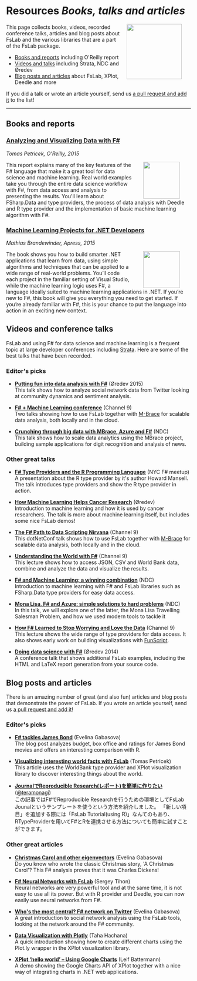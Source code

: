 Resources _Books, talks and articles_
=====================================

<img src="/img/report/cover.png" style="width:150px;float:right;margin:0px 5% 20px 3%" />

This page collects books, videos, recorded conference talks, articles and blog posts
about FsLab and the various libraries that are a part of the FsLab package.

 * [Books and reports](#Books-and-reports) including O'Reilly report
 * [Videos and talks](#Videos-and-conference-talks) including Strata, NDC and Øredev
 * [Blog posts and articles](#Blog-posts-and-articles) about FsLab, XPlot, Deedle and more

If you did a talk or wrote an article yourself, send us [a pull request and add it](https://github.com/fslaborg/fslab.org/blob/source/content/resources/index.md)
to the list! 

***************************************************************************************************

Books and reports
-----------------

### [Analyzing and Visualizing Data with F#](http://fslab.org/report/)

_Tomas Petricek, O'Reilly, 2015_

[<img src="/img/report/cover.png" style="float:right;width:100px;margin:0px 30px 0px 30px" />](http://fslab.org/report/)

This report explains many of the key features of the F# language that make it a great tool 
for data science and machine learning. Real world examples take you through the entire data 
science workflow with F#, from data access and analysis to presenting the results. You'll learn about
FSharp.Data and type providers, the process of data analysis with Deedle and R type provider and
the implementation of basic machine learning algorithm with F#.

### [Machine Learning Projects for .NET Developers](http://www.machine-learning-projects-for-dot-net-developers.com/)

_Mathias Brandewinder, Apress, 2015_

[<img src="/img/other/mlprojects.jpg" style="float:right;width:100px;margin:0px 30px 0px 30px" />](http://www.machine-learning-projects-for-dot-net-developers.com/)

The book shows you how to build smarter .NET applications that learn from data, using simple 
algorithms and techniques that can be applied to a wide range of real-world problems. You’ll 
code each project in the familiar setting of Visual Studio, while the machine learning logic 
uses F#, a language ideally suited to machine learning applications in .NET. If you’re new to 
F#, this book will give you everything you need to get started. If you’re already familiar 
with F#, this is your chance to put the language into action in an exciting new context.

Videos and conference talks
---------------------------

FsLab and using F# for data science and machine learning is a frequent topic at
large developer conferences including [Strata](http://conferences.oreilly.com/strata/strataeu2014/public/schedule/detail/37395).
Here are some of the best talks that have been recorded.

### Editor's picks

 - [**Putting fun into data analysis with F#**](https://vimeo.com/144816160) (Øredev 2015)<br />
  This talk shows how to analyze social network data from Twitter looking at community dynamics and sentiment analysis.
     
 - [**F# + Machine Learning conference**](https://channel9.msdn.com/Events/FSharp-Events/fsharp-ML-MVP-Summit-2015) (Channel 9)<br />
   Two talks showing how to use FsLab together with <a href="http://www.m-brace.net/">M-Brace</a> for scalable data 
   analysis, both locally and in the cloud.

 - [**Crunching through big data with MBrace, Azure and F#**](https://vimeo.com/131637364) (NDC)<br />
   This talk shows how to scale data analytics using the MBrace project, building sample applications for digit recognition and analysis of news.

### Other great talks

 - [**F# Type Providers and the R Programming Language**](https://vimeo.com/49045879) (NYC F# meetup) <br />
   A presentation about the R type provider by it's author Howard Mansell. The talk introduces type providers and show the R type provider in action.
   
 - [**How Machine Learning Helps Cancer Research**](https://vimeo.com/144989925) (Øredev)<br />
   Introduction to machine learning and how it is used by cancer researchers. The talk is more about machine learning itself, but
   includes some nice FsLab demos!   

 - [**The F# Path to Data Scripting Nirvana**](http://channel9.msdn.com/Events/dotnetConf/2015/The-F-Path-to-Data-Scripting-Nirvana) (Channel 9)<br />
   This dotNetConf talk shows how to use FsLab together with <a href="http://www.m-brace.net/">M-Brace</a> for scalable 
   data analysis, both locally and in the cloud.

 - [**Understanding the World with F#**](http://channel9.msdn.com/posts/Understanding-the-World-with-F) (Channel 9)<br />
   This lecture shows how to access JSON, CSV and World Bank data, combine and analyze the data and visualize the results.

 - [**F# and Machine Learning: a winning combination**](https://vimeo.com/97514517) (NDC)<br />
   Introduction to machine learning with F# and FsLab libraries such as FSharp.Data type providers for easy data access.
      
 - [**Mona Lisa, F# and Azure: simple solutions to hard problems**](https://vimeo.com/113597999) (NDC)<br />
   In this talk, we will explore one of the latter, the Mona Lisa Travelling Salesman Problem, and how we used modern tools to tackle it

 - [**How F# Learned to Stop Worrying and Love the Data**](http://channel9.msdn.com/posts/Tomas-Petricek-How-F-Learned-to-Stop-Worrying-and-Love-the-Data) (Channel 9)<br />
   This lecture shows the wide range of type providers for data access. It also shows early 
   work on building visualizations with [FunScript](http://funscript.info).

 - [**Doing data science with F#**](https://vimeo.com/111289053) (Øredev 2014)<br />
   A conference talk that shows additional FsLab examples, including the HTML and
   LaTeX report generation from your source code.


Blog posts and articles
-----------------------

There is an amazing number of great (and also fun) articles and blog posts that demonstrate the power of FsLab.
If you wrote an article yourself, send us [a pull request and add it](https://github.com/fslaborg/fslab.org/blob/source/content/resources/index.md)! 

### Editor's picks

 - [**F# tackles James Bond**](http://evelinag.com/blog/2015/11-18-f-tackles-james-bond/) (Evelina Gabasova)<br />
    The blog post analyzes budget, box office and ratings for James Bond movies and offers an interesting comparison with R.

 - [**Visualizing interesting world facts with FsLab**](http://tomasp.net/blog/2015/fslab-world-visualization) (Tomas Petricek)<br />
   This article uses the WorldBank type provider and XPlot visualization library to discover interesting things about the world.
   
 - [**JournalでReproducible Research(レポート)を簡単に作りたい**](http://d.hatena.ne.jp/teramonagi/20141217/1418766536)
   ([@teramonagi](https://twitter.com/teramonagi))<br />
   この記事ではF#でReproducible Researchを行うための環境としてFsLab Jounalというテンプレートを使うという方法を紹介しました。
   「新しい項目」を追加する際には「FsLab Tutorial(using R)」なんてのもあり、RTypeProviderを用いてF#とRを連携させる方法についても簡単に試すことができます。

### Other great articles

 - [**Christmas Carol and other eigenvectors**](http://evelinag.com/blog/2014/12-15-christmas-carol-and-other-eigenvectors/) (Evelina Gabasova) <br />
  Do you know who wrote the classic Christmas story, 'A Christmas Carol'? This F# analysis proves that it was Charles Dickens!

 - [**F# Neural Networks with FsLab**](https://sergeytihon.wordpress.com/2013/11/18/f-neural-networks-with-rprovider-deedle/) (Sergey Tihon)<br />
   Neural networks are very powerful tool and at the same time, it is not easy to use all its power. But with R provider and Deedle,
   you can now easily use neural networks from F#.

 - [**Who's the most central? F# network on Twitter**](http://evelinag.com/blog/2014/05-12-analyzing-f-network-on-twitter/) (Evelina Gabasova)<br />
  A great introduction to social network analysis using the FsLab tools, looking at the network around the F# community.

 - [**Data Visualization with Plotly**](http://fsharp-code.blogspot.co.uk/2015/06/data-visualization-with-plotly.html) (Taha Hachana) <br />
   A quick introduction showing how to create different charts using the Plot.ly wrapper in the XPlot visualization library.
  
 - [**XPlot ‘hello world’ – Using Google Charts**](http://blog.leifbattermann.de/2015/11/07/xplot-hello-world/) (Leif Battermann) <br />
   A demo showing the Google Charts API of XPlot together with a nice way of integrating charts in .NET web applications.
